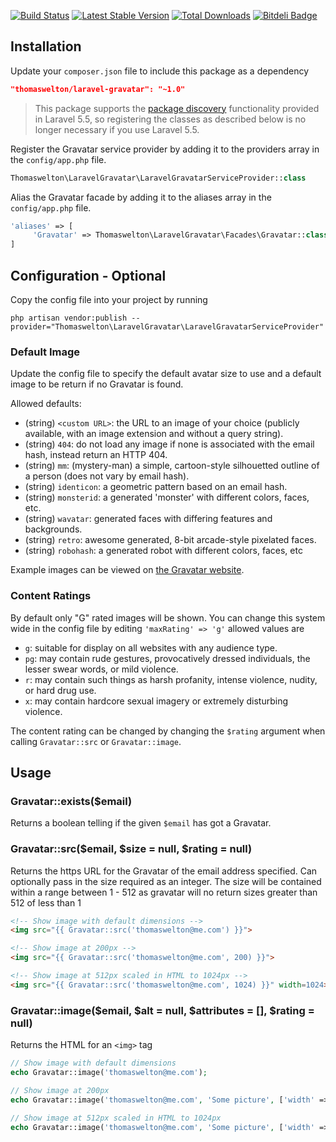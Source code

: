 [![Build Status](https://travis-ci.org/thomaswelton/laravel-gravatar.png?branch=master)](https://travis-ci.org/thomaswelton/laravel-gravatar)
[![Latest Stable Version](https://poser.pugx.org/thomaswelton/laravel-gravatar/v/stable.png)](https://packagist.org/packages/thomaswelton/laravel-gravatar)
[![Total Downloads](https://poser.pugx.org/thomaswelton/laravel-gravatar/downloads.png)](https://packagist.org/packages/thomaswelton/laravel-gravatar)
[![Bitdeli Badge](https://d2weczhvl823v0.cloudfront.net/thomaswelton/laravel-gravatar/trend.png)](https://bitdeli.com/free "Bitdeli Badge")


## Installation

Update your `composer.json` file to include this package as a dependency
```json
"thomaswelton/laravel-gravatar": "~1.0"
```

> This package supports the [package discovery](https://laravel.com/docs/5.5/packages#package-discovery) functionality provided in Laravel 5.5, so registering the classes as described below is no longer necessary if you use Laravel 5.5.

Register the Gravatar service provider by adding it to the providers array in the `config/app.php` file.
```php
Thomaswelton\LaravelGravatar\LaravelGravatarServiceProvider::class
```

Alias the Gravatar facade by adding it to the aliases array in the `config/app.php` file.
```php
'aliases' => [
     'Gravatar' => Thomaswelton\LaravelGravatar\Facades\Gravatar::class
]
```

## Configuration - Optional

Copy the config file into your project by running
```
php artisan vendor:publish --provider="Thomaswelton\LaravelGravatar\LaravelGravatarServiceProvider"
```

### Default Image

Update the config file to specify the default avatar size to use and a default image to be return if no Gravatar is found.

Allowed defaults:
- (string) `<custom URL>`: the URL to an image of your choice (publicly available, with an image extension and without a query string).
- (string) `404`: do not load any image if none is associated with the email hash, instead return an HTTP 404.
- (string) `mm`: (mystery-man) a simple, cartoon-style silhouetted outline of a person (does not vary by email hash).
- (string) `identicon`: a geometric pattern based on an email hash.
- (string) `monsterid`: a generated 'monster' with different colors, faces, etc.
- (string) `wavatar`: generated faces with differing features and backgrounds.
- (string) `retro`: awesome generated, 8-bit arcade-style pixelated faces.
- (string) `robohash`: a generated robot with different colors, faces, etc

Example images can be viewed on [the Gravatar website](https://gravatar.com/site/implement/images/#default-image).

### Content Ratings

By default only "G" rated images will be shown. You can change this system wide in the config file by editing `'maxRating' => 'g'` allowed values are
- `g`: suitable for display on all websites with any audience type.
- `pg`: may contain rude gestures, provocatively dressed individuals, the lesser swear words, or mild violence.
- `r`: may contain such things as harsh profanity, intense violence, nudity, or hard drug use.
- `x`: may contain hardcore sexual imagery or extremely disturbing violence.

The content rating can be changed by changing the `$rating` argument when calling `Gravatar::src` or `Gravatar::image`.

## Usage

### Gravatar::exists($email)
Returns a boolean telling if the given `$email` has got a Gravatar.

### Gravatar::src($email, $size = null, $rating = null)

Returns the https URL for the Gravatar of the email address specified.
Can optionally pass in the size required as an integer. The size will be contained within a range between 1 - 512 as gravatar will no return sizes greater than 512 of less than 1

```html
<!-- Show image with default dimensions -->
<img src="{{ Gravatar::src('thomaswelton@me.com') }}">

<!-- Show image at 200px -->
<img src="{{ Gravatar::src('thomaswelton@me.com', 200) }}">

<!-- Show image at 512px scaled in HTML to 1024px -->
<img src="{{ Gravatar::src('thomaswelton@me.com', 1024) }}" width=1024>
```

### Gravatar::image($email, $alt = null, $attributes = [], $rating = null)

Returns the HTML for an `<img>` tag

```php
// Show image with default dimensions
echo Gravatar::image('thomaswelton@me.com');

// Show image at 200px
echo Gravatar::image('thomaswelton@me.com', 'Some picture', ['width' => 200, 'height' => 200]);

// Show image at 512px scaled in HTML to 1024px
echo Gravatar::image('thomaswelton@me.com', 'Some picture', ['width' => 1024, 'height' => 1024]);
```
